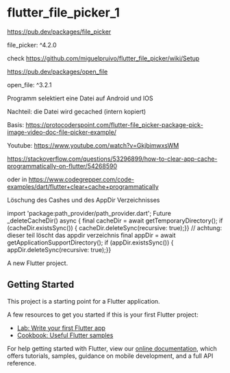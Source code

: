 # flutter_file_picker_1

https://pub.dev/packages/file_picker

file_picker: ^4.2.0

check https://github.com/miguelpruivo/flutter_file_picker/wiki/Setup

https://pub.dev/packages/open_file

open_file: ^3.2.1

Programm selektiert eine Datei auf Android und IOS

Nachteil: die Datei wird gecached (intern kopiert)

Basis: https://protocoderspoint.com/flutter-file_picker-package-pick-image-video-doc-file-picker-example/

Youtube: https://www.youtube.com/watch?v=GkjbimwxsWM

https://stackoverflow.com/questions/53296899/how-to-clear-app-cache-programmatically-on-flutter/54268590

oder in https://www.codegrepper.com/code-examples/dart/flutter+clear+cache+programmatically

Löschung des Cashes und des AppDir Verzeichnisses

import 'package:path_provider/path_provider.dart';
Future<void> _deleteCacheDir() async {
final cacheDir = await getTemporaryDirectory();
if (cacheDir.existsSync()) {
cacheDir.deleteSync(recursive: true);}}
// achtung: dieser teil löscht das appdir verzeichnis
final appDir = await getApplicationSupportDirectory();
if (appDir.existsSync()) {
appDir.deleteSync(recursive: true);}}




A new Flutter project.

## Getting Started

This project is a starting point for a Flutter application.

A few resources to get you started if this is your first Flutter project:

- [Lab: Write your first Flutter app](https://flutter.dev/docs/get-started/codelab)
- [Cookbook: Useful Flutter samples](https://flutter.dev/docs/cookbook)

For help getting started with Flutter, view our
[online documentation](https://flutter.dev/docs), which offers tutorials,
samples, guidance on mobile development, and a full API reference.
